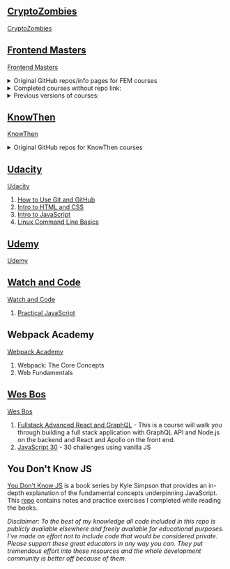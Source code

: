 

## [CryptoZombies](./Cryptozombies)

[CryptoZombies](https://cryptozombies.io/)

## [Frontend Masters](./Frontend_Masters)

[Frontend Masters](https://frontendmasters.com/)

<details>
  <summary>Original GitHub repos/info pages for FEM courses</summary>

  1. [Building Awesomer Apps with Angular](https://github.com/onehungrymind/angular-rest-app) - Lukas Ruebbelke
  1. [Build Cross-Platform Desktop Apps with Electron](https://gist.github.com/stevekinney/4cc5c61e827c00dbea55409f26d1da02) - Steve Kinney
  1. [Choosing a JavaScript Framework](https://github.com/btholt/jsmvc-pres) - Brian Holt
  1. [Complete Intro to React, v4)](https://github.com/btholt/complete-intro-to-react-v4) - Brian Holt
  1. [CSS Grids and Flexbox in Responsive Web](https://github.com/jen4web/fem-layout/) - Jen Kramer
  1. [Debugging and Fixing Common JavaScript Errors](https://github.com/toddhgardner/getRANTR) - Todd Gardner
  1. [Design for Developers](https://github.com/sdras/design-for-developers/blob/master/slides-pdf/Des4Dev2.pdf) - Sarah Drasner
  1. [ES6: The Right Parts](https://frontendmasters.com/assets/resources/kylesimpson/getify-es6-workshop.zip) - Kyle Simpson
  1. [Intermediate React](https://github.com/btholt/complete-intro-to-react-v4/) - Brian Holt
  1. [Introduction to Elm, v2](https://github.com/rtfeldman/elm-0.19-workshop/tree/master/intro) - Richard Feldman
  1. [Introduction to GraphQL](https://github.com/FrontendMasters/intro-to-graphql) - Scott Moss
  1. [Introduction to Vue.js](https://github.com/sdras/intro-to-vue) - Sarah Drasner
  1. [Mastering Chrome Developer Tools, v2](https://github.com/jkup/mastering-chrome-devtools) - Jon Kuperman
  1. [Modern Search Engine Optimization (SEO)](https://github.com/mike-works/modern-seo) - Mike North
  1. [SVG Essentials & Animation, v2](https://github.com/sdras/svg-workshop) - Sarah Drasner
  1. [Visual Studio Code](https://github.com/mike-works/vscode-fundamentals) - Mike North
  1. [Webpack 4 Fundamentals](https://github.com/TheLarkInn/webpack-workshop-2018) - Sean Larkin
</details>


<details>
  <summary>Completed courses without repo link:</summary>

  1. [Complete Introduction to Web Development, v2](https://btholt.github.io/intro-to-web-dev-v2/) - Brian Holt
  1. CSS in-Depth, v2 - Estelle Weyl
  1. Deep JavaScript Foundations, v3 - Kyle Simpson
  1. Functional-Light JavaScript, v2 - Kyle Simpson
  1. [Full Stack for Front End Engineers](https://docs.google.com/presentation/d/1FPpbZ919vt8e1k2EGPd7BKhDlHao79ykvYLfDcMOsMo/edit#slide=id.p) - Jem Young
  1. Introduction to JavaScript Programming - Kyle Simpson
  1. [JavaScript: From Fundamentals to Functional JS, v2](https://slides.com/bgando/f2f-final-day-1#/) - Bianca Gandolfo
  1. [JavaScript: The Hard Parts](https://frontendmasters.com/assets/resources/willsentance/js-the-hard-parts.pdf) - Will Sentance
  1. [JavaScript: The New Hard Parts](https://static.frontendmasters.com/resources/2018-05-23-javascript-new-hard-parts/new-hard-parts-slides.pdf) - Will Sentance
  1. The Good Parts of JavaScript and the Web - Douglas Crockford
</details>

<details>
  <summary>Previous versions of courses:</summary>

  1. [Complete Intro to React, v3 (feat. Redux, Router & Flow)](https://github.com/btholt/complete-intro-to-react) - Brian Holt
  1. Deep JavaScript Foundations - Kyle Simpson
  1. [Introduction to Web Development, v1](https://docs.google.com/presentation/d/1KeWOWSM28qYI1mtkuHkY2vB2UUhwNkg7sq_LPqfYXKs/edit#slide=id.g3902e45b2_083) - Nina Zakharenko & Brian Holt
  1. [JavaScript: From Fundamentals to Functional JS, v1](https://slides.com/bgando/obj-arr-func#/) - Bianca Gandolfo
  1. [Mastering Chrome Developer Tools, v1](https://github.com/jkup/mastering-chrome-devtools) - Jon Kuperman
</details>

## [KnowThen](./KnowThen)

[KnowThen](https://courses.knowthen.com/courses/)

<details>
  <summary>Original GitHub repos for KnowThen courses</summary>
  
  1. [Elm For Beginners](https://github.com/knowthen/elm)
</details>

## [Udacity](./Udacity)

[Udacity](https://www.udacity.com/)

1. [How to Use Git and GitHub](https://www.udacity.com/course/how-to-use-git-and-github--ud775)
1. [Intro to HTML and CSS](https://www.udacity.com/course/intro-to-html-and-css--ud001)
1. [Intro to JavaScript](https://www.udacity.com/course/intro-to-javascript--ud803)
1. [Linux Command Line Basics](https://www.udacity.com/course/linux-command-line-basics--ud595)

## [Udemy](./Udemy)

[Udemy](https://www.udemy.com/)

## [Watch and Code](./Watch_And_Code)

[Watch and Code](https://watchandcode.com/)

1. [Practical JavaScript](https://watchandcode.com/p/practical-javascript)

## Webpack Academy 

[Webpack Academy](https://webpack.academy/courses)

1. Webpack: The Core Concepts
1. Web Fundamentals

## [Wes Bos](./Wes_Bos)

[Wes Bos](https://wesbos.com/)

1. [Fullstack Advanced React and GraphQL](https://advancedreact.com/) - This is a course will walk you through building a full stack application with GraphQL API and Node.js on the backend and React and Apollo on the front end.
1. [JavaScript 30](https://javascript30.com/) - 30 challenges using vanilla JS

## You Don't Know JS

[You Don't Know JS](https://github.com/getify/You-Dont-Know-JS) is a book series by Kyle Simpson that provides an in-depth explanation of the fundamental concepts underpinning JavaScript. This [repo](./You_Don't_Know_JS) contains notes and practice exercises I completed while reading the books.

_Disclaimer: To the best of my knowledge all code included in this repo is publicly available elsewhere and freely available for educational purposes. I've made an effort not to include code that would be considered private. Please support these great educators in any way you can. They put tremendous effort into these resources and the whole development community is better off because of them._